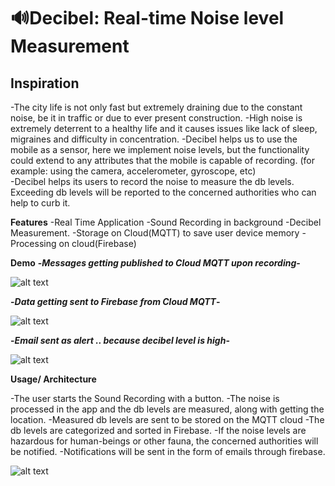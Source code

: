 

# 🔊**Decibel: Real-time Noise level Measurement**


## **Inspiration**
-The city life is not only fast but extremely draining due to the constant noise, be it in traffic or due to ever present construction.
-High noise is extremely deterrent to a healthy life and it causes issues like lack of sleep, migraines and difficulty in concentration.
-Decibel helps us to use the mobile as a sensor, here we implement noise levels, but the functionality could extend to any attributes that the mobile is capable of recording. (for example: using the camera, accelerometer, gyroscope, etc)  
-Decibel helps its users to record the noise to measure the db levels. Exceeding db levels will be reported to the concerned authorities who can help to curb it.

**Features**
-Real Time Application
-Sound Recording in background
-Decibel Measurement.
-Storage on Cloud(MQTT) to save user device memory
-Processing on cloud(Firebase)

**Demo**
**-*Messages getting published to Cloud MQTT upon recording*-**

![alt text](https://github.com/Mphis/Decibel/blob/master/websocket.png)



**-*Data getting sent to Firebase from Cloud MQTT*-**

![alt text](https://github.com/Mphis/Decibel/blob/master/mqtt.png)




**-*Email sent as alert .. because decibel level is high*-**

![alt text](https://github.com/Mphis/Decibel/blob/master/email.png)

**Usage/ Architecture**

-The user starts the Sound Recording with a button.
-The noise is processed in the app and the db levels are measured, along with getting the location.
-Measured db levels are sent to be stored on the MQTT cloud
-The db levels are categorized and sorted in Firebase.
-If the noise levels are hazardous for human-beings or other fauna, the concerned authorities will be notified.
-Notifications will be sent in the form of emails through firebase.

![alt text](https://github.com/Mphis/Decibel/blob/master/architecture.png)








